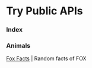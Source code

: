 # Try Public APIs 
### Index

### Animals
 [Fox Facts](https://kinduff.github.io/dog-api/) | Random facts of FOX
